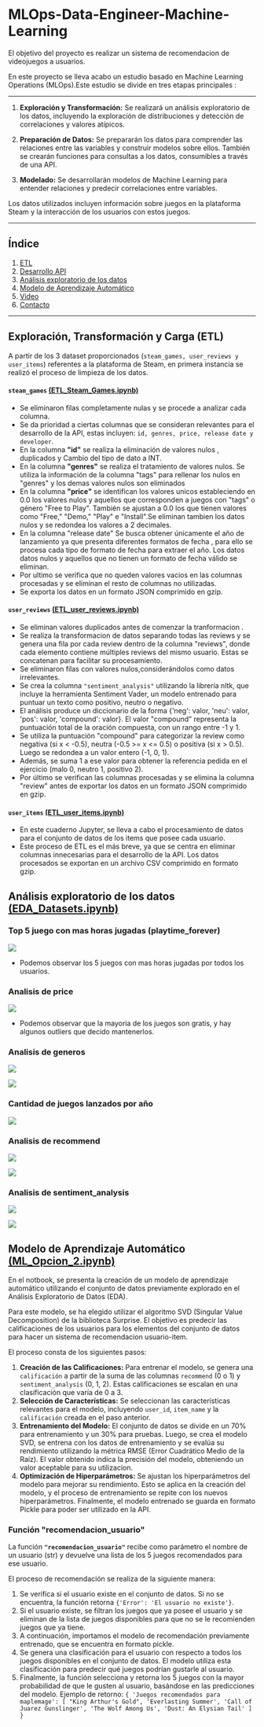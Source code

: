 # MLOps-Data-Engineer-Machine-Learning
El objetivo del proyecto es realizar un sistema de recomendacion de videojuegos a usuarios.

En este proyecto se lleva acabo un estudio basado en Machine Learning Operations (MLOps).Este estudio se divide en tres etapas principales : 

---

1. **Exploración y Transformación:** Se realizará un análisis exploratorio de los datos, incluyendo la exploración de distribuciones y detección de correlaciones y valores atípicos.

2. **Preparación de Datos:** Se prepararán los datos para comprender las relaciones entre las variables y construir modelos sobre ellos. También se crearán funciones para consultas a los datos, consumibles a través de una API.

3. **Modelado:** Se desarrollarán modelos de Machine Learning para entender relaciones y predecir correlaciones entre variables.

Los datos utilizados incluyen información sobre juegos en la plataforma Steam y la interacción de los usuarios con estos juegos.

---
## Índice
1. [ETL](#etl)
2. [Desarrollo API](#api)
3. [Análisis exploratorio de los datos](#eda)
4. [Modelo de Aprendizaje Automático](#ml)
5. [Video](#video)
6. [Contacto](#contacto)
---
## <a name="etl">Exploración, Transformación y Carga (ETL)</a>

A partir de los 3 dataset proporcionados (`steam_games, user_reviews y user_items`) referentes a la plataforma de Steam, en primera instancia se realizó el proceso de limpieza de los datos.

#### `steam_games` [(ETL_Steam_Games.ipynb)](https://github.com/Linares-Augusto/MLOps-Data-Engineer-Machine-Learning/blob/main/ETL-EDA/ETL_Steam_Games.ipynb)
- Se eliminaron filas completamente nulas y se procede a analizar cada columna.  
- Se da prioridad a ciertas columnas que se consideran relevantes para el desarrollo de la API, estas incluyen: `id, genres, price, release date y developer`.
- En la columna **"id"** se realiza la eliminación de valores nulos , duplicados y Cambio del tipo de dato a INT.
- En la columna **"genres"** se realiza el tratamiento de valores nulos. Se utiliza la información de la columna "tags" para rellenar los nulos en "genres" y los demas valores nulos son eliminados 
- En la columna **"price"** se identifican los valores unicos estableciendo en 0.0 los valores nulos y aquellos que corresponden a juegos con "tags" o género "Free to Play". También se ajustan a 0.0 los que tienen 
  valores como "Free," "Demo," "Play" e "Install".Se eliminan tambien los datos nulos y se redondea los valores a 2 decimales. 
- En la columna "release date" Se busca obtener únicamente el año de lanzamiento ya que presenta diferentes formatos de fecha , para ello se procesa cada tipo de formato de fecha para extraer el año.
  Los datos datos nulos y aquellos que no tienen un formato de fecha válido se eliminan.
- Por ultimo se verifica que no queden valores vacios en las columnas procesadas y se eliminan el resto de columnas no utilizadas.
- Se exporta los datos en un formato JSON comprimido en gzip.

#### `user_reviews` [(ETL_user_reviews.ipynb)](https://github.com/Linares-Augusto/MLOps-Data-Engineer-Machine-Learning/blob/main/ETL-EDA/ETL_User_Reviews.ipynb)
- Se eliminan valores duplicados antes de comenzar la tranformacion .
- Se realiza la transformacion de datos separando todas las reviews y se genera una fila por cada review dentro de la columna "reviews", donde cada elemento contiene múltiples reviews del mismo usuario. Estas 
   se concatenan para facilitar su procesamiento.
- Se eliminaron filas con valores nulos,considerándolos como datos irrelevantes.
- Se crea la columna `"sentiment_analysis"` utilizando la librería nltk, que incluye la herramienta Sentiment Vader, un modelo entrenado para puntuar un texto como positivo, neutro o negativo.
- El análisis produce un diccionario de la forma {'neg': valor, 'neu': valor, 'pos': valor, 'compound': valor}. El valor "compound" representa la puntuación total de la oración compuesta, con un rango entre -1 y 1.
- Se utiliza la puntuación "compound" para categorizar la review como negativa (si x < -0.5), neutra (-0.5 >= x <= 0.5) o positiva (si x > 0.5). Luego se redondea a un valor entero (-1, 0, 1).
- Además, se suma 1 a ese valor para obtener la referencia pedida en el ejercicio (malo 0, neutro 1, positivo 2).
- Por último se verifican las columnas procesadas y se elimina la columna "review" antes de exportar los datos en un formato JSON comprimido en gzip.

#### `user_items` [(ETL_user_items.ipynb)](https://github.com/Linares-Augusto/MLOps-Data-Engineer-Machine-Learning/blob/main/ETL-EDA/ETL_users_items_ETL.ipynb) 
- En este cuaderno Jupyter, se lleva a cabo el procesamiento de datos para el conjunto de datos de los items que posee cada usuario.
- Este proceso de ETL es el más breve, ya que se centra en eliminar columnas innecesarias para el desarrollo de la API. Los datos procesados se exportan en un archivo CSV comprimido en formato gzip.

## <a name="eda">Análisis exploratorio de los datos [(EDA_Datasets.ipynb)](https://github.com/Linares-Augusto/MLOps-Data-Engineer-Machine-Learning/blob/main/ETL-EDA/EDA_Datasets.ipynb)</a>

### Top 5 juego con mas horas jugadas (playtime_forever)
![](img/Top_5_mas_jugados.png)
- Podemos observar los 5 juegos con mas horas jugadas por todos los usuarios.
### Analisis de price
![](img/Analisis_Price.png)
- Podemos observar que la mayoria de los juegos son gratis, y hay algunos outliers que decido mantenerlos.
### Analisis de generos
![](img/Popularidad_generos_videojuego.png)

![](img/Top_5_mas_jugados.png)

### Cantidad de juegos lanzados por año
![](img/Cantidad_juegos_por_anio.png)

### Analisis de recommend

![](img/cantidad_recomendaciones.png)

![](img/top_5_mas_recomendado.png)

### Analisis de sentiment_analysis

![](img/Cantidad_sentiment.png)

![](img/top_5_mayor_sentiment.png)
## <a name="ml">Modelo de Aprendizaje Automático [(ML_Opcion_2.ipynb)]()</a>

En el notbook, se presenta la creación de un modelo de aprendizaje automático utilizando el conjunto de datos previamente explorado en el Análisis Exploratorio de Datos (EDA).

Para este modelo, se ha elegido utilizar el algoritmo SVD (Singular Value Decomposition) de la biblioteca Surprise. El objetivo es predecir las calificaciones de los usuarios para los elementos del conjunto de datos para hacer un sistema de recomendacion usuario-item.

El proceso consta de los siguientes pasos:

1. **Creación de las Calificaciones:** Para entrenar el modelo, se genera una `calificación` a partir de la suma de las columnas `recommend` (0 o 1) y `sentiment_analysis` (0, 1, 2). Estas calificaciones se escalan en una clasificación que varía de 0 a 3.
2. **Selección de Características:** Se seleccionan las características relevantes para el modelo, incluyendo `user_id`, `item_name` y la `calificación` creada en el paso anterior.
3. **Entrenamiento del Modelo:** El conjunto de datos se divide en un 70% para entrenamiento y un 30% para pruebas. Luego, se crea el modelo SVD, se entrena con los datos de entrenamiento y se evalúa su rendimiento utilizando la métrica RMSE (Error Cuadrático Medio de la Raíz). El valor obtenido indica la precisión del modelo, obteniendo un valor aceptable para su utilizacion.
4. **Optimización de Hiperparámetros:** Se ajustan los hiperparámetros del modelo para mejorar su rendimiento. Esto se aplica en la creación del modelo, y el proceso de entrenamiento se repite con los nuevos hiperparámetros.
Finalmente, el modelo entrenado se guarda en formato Pickle para poder ser utilizado en la API.

### Función "recomendacion_usuario"

La función **`"recomendacion_usuario"`** recibe como parámetro el nombre de un usuario (str) y devuelve una lista de los 5 juegos recomendados para ese usuario.

El proceso de recomendación se realiza de la siguiente manera:

1. Se verifica si el usuario existe en el conjunto de datos. Si no se encuentra, la función retorna `{'Error': 'El usuario no existe'}`.
2. Si el usuario existe, se filtran los juegos que ya posee el usuario y se eliminan de la lista de juegos disponibles para que no se le recomienden juegos que ya tiene.
3. A continuación, importamos el modelo de recomendación previamente entrenado, que se encuentra en formato pickle.
4. Se genera una clasificación para el usuario con respecto a todos los juegos disponibles en el conjunto de datos. El modelo utiliza esta clasificación para predecir qué juegos podrían gustarle al usuario.
5. Finalmente, la función selecciona y retorna los 5 juegos con la mayor probabilidad de que le gusten al usuario, basándose en las predicciones del modelo.
   Ejemplo de retorno: `{
   'Juegos recomendados para maplemage': [
   "King Arthur's Gold",
  'Everlasting Summer',
  'Call of Juarez Gunslinger',
  'The Wolf Among Us',
  'Dust: An Elysian Tail'
]
}`
